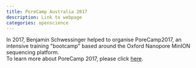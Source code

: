 ```yaml
---
title: PoreCamp Australia 2017
description: Link to webpage
categories: openscience
---
```


In 2017, Benjamin Schwessinger helped to organise PoreCamp2017, an intensive training "bootcamp" based around the Oxford Nanopore MinION sequencing platform.  
To learn more about PoreCamp 2017, please click [here](https://porecamp-au.github.io/).
